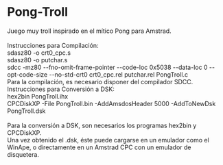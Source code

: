 # Pong-Troll
Juego muy troll inspirado en el mítico Pong para Amstrad.<br>
<br>
Instrucciones para Compilación:<br>
sdasz80 -o crt0_cpc.s<br>
sdasz80 -o putchar.s<br>
sdcc -mz80 --fno-omit-frame-pointer --code-loc 0x5038 --data-loc 0 --opt-code-size --no-std-crt0 crt0_cpc.rel putchar.rel PongTroll.c<br>
Para la compilación, es necesario disponer del compilador SDCC.
<br>
Instrucciones para Conversión a DSK:<br>
hex2bin PongTroll.ihx<br>
CPCDiskXP -File PongTroll.bin -AddAmsdosHeader 5000 -AddToNewDsk PongTroll.dsk<br>
<br>
Para la conversión a DSK, son necesarios los programas hex2bin y CPCDiskXP.<br>
Una vez obtenido el .dsk, éste puede cargarse en un emulador como el WinApe, o directamente en un Amstrad CPC con un emulador de disquetera.
